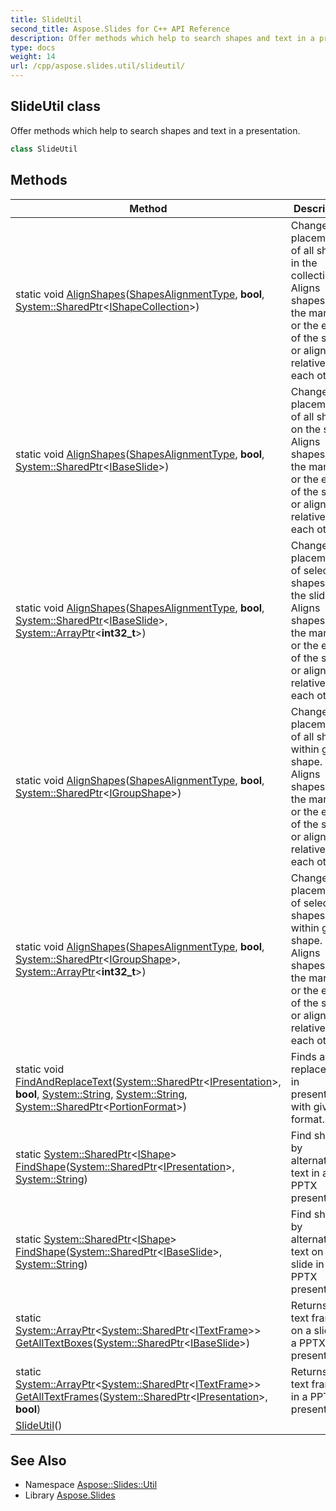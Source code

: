 ```yaml
---
title: SlideUtil
second_title: Aspose.Slides for C++ API Reference
description: Offer methods which help to search shapes and text in a presentation.
type: docs
weight: 14
url: /cpp/aspose.slides.util/slideutil/
---
```

## SlideUtil class


Offer methods which help to search shapes and text in a presentation.

```cpp
class SlideUtil
```

## Methods

| Method | Description |
| --- | --- |
| static void [AlignShapes](./alignshapes/)([ShapesAlignmentType](../../aspose.slides/shapesalignmenttype/), **bool**, [System::SharedPtr](../../system/sharedptr/)\<[IShapeCollection](../../aspose.slides/ishapecollection/)\>) | Changes the placement of all shapes in the collection. Aligns shapes to the margins or the edge of the slide or align them relative to each other. |
| static void [AlignShapes](./alignshapes/)([ShapesAlignmentType](../../aspose.slides/shapesalignmenttype/), **bool**, [System::SharedPtr](../../system/sharedptr/)\<[IBaseSlide](../../aspose.slides/ibaseslide/)\>) | Changes the placement of all shapes on the slide. Aligns shapes to the margins or the edge of the slide or align them relative to each other. |
| static void [AlignShapes](./alignshapes/)([ShapesAlignmentType](../../aspose.slides/shapesalignmenttype/), **bool**, [System::SharedPtr](../../system/sharedptr/)\<[IBaseSlide](../../aspose.slides/ibaseslide/)\>, [System::ArrayPtr](../../system/arrayptr/)\<**int32_t**\>) | Changes the placement of selected shapes on the slide. Aligns shapes to the margins or the edge of the slide or align them relative to each other. |
| static void [AlignShapes](./alignshapes/)([ShapesAlignmentType](../../aspose.slides/shapesalignmenttype/), **bool**, [System::SharedPtr](../../system/sharedptr/)\<[IGroupShape](../../aspose.slides/igroupshape/)\>) | Changes the placement of all shapes within group shape. Aligns shapes to the margins or the edge of the slide or align them relative to each other. |
| static void [AlignShapes](./alignshapes/)([ShapesAlignmentType](../../aspose.slides/shapesalignmenttype/), **bool**, [System::SharedPtr](../../system/sharedptr/)\<[IGroupShape](../../aspose.slides/igroupshape/)\>, [System::ArrayPtr](../../system/arrayptr/)\<**int32_t**\>) | Changes the placement of selected shapes within group shape. Aligns shapes to the margins or the edge of the slide or align them relative to each other. |
| static void [FindAndReplaceText](./findandreplacetext/)([System::SharedPtr](../../system/sharedptr/)\<[IPresentation](../../aspose.slides/ipresentation/)\>, **bool**, [System::String](../../system/string/), [System::String](../../system/string/), [System::SharedPtr](../../system/sharedptr/)\<[PortionFormat](../../aspose.slides/portionformat/)\>) | Finds and replaces text in presentation with given format. |
| static [System::SharedPtr](../../system/sharedptr/)\<[IShape](../../aspose.slides/ishape/)\> [FindShape](./findshape/)([System::SharedPtr](../../system/sharedptr/)\<[IPresentation](../../aspose.slides/ipresentation/)\>, [System::String](../../system/string/)) | Find shape by alternative text in a PPTX presentation. |
| static [System::SharedPtr](../../system/sharedptr/)\<[IShape](../../aspose.slides/ishape/)\> [FindShape](./findshape/)([System::SharedPtr](../../system/sharedptr/)\<[IBaseSlide](../../aspose.slides/ibaseslide/)\>, [System::String](../../system/string/)) | Find shape by alternative text on a slide in a PPTX presentation. |
| static [System::ArrayPtr](../../system/arrayptr/)\<[System::SharedPtr](../../system/sharedptr/)\<[ITextFrame](../../aspose.slides/itextframe/)\>\> [GetAllTextBoxes](./getalltextboxes/)([System::SharedPtr](../../system/sharedptr/)\<[IBaseSlide](../../aspose.slides/ibaseslide/)\>) | Returns all text frames on a slide in a PPTX presentation. |
| static [System::ArrayPtr](../../system/arrayptr/)\<[System::SharedPtr](../../system/sharedptr/)\<[ITextFrame](../../aspose.slides/itextframe/)\>\> [GetAllTextFrames](./getalltextframes/)([System::SharedPtr](../../system/sharedptr/)\<[IPresentation](../../aspose.slides/ipresentation/)\>, **bool**) | Returns all text frames in a PPTX presentation. |
|  [SlideUtil](./slideutil/)() |  |
## See Also

* Namespace [Aspose::Slides::Util](../)
* Library [Aspose.Slides](../../)
